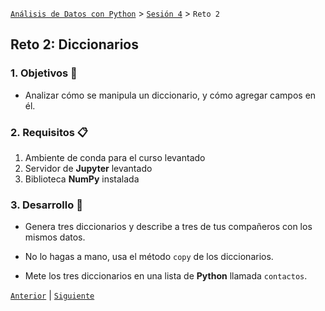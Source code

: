 [`Análisis de Datos con Python`](../../README.md) > [`Sesión 4`](../README.md) > `Reto 2`

## Reto 2: Diccionarios

### 1. Objetivos :dart:

- Analizar cómo se manipula un diccionario, y cómo agregar campos en él.

### 2. Requisitos :clipboard:

1. Ambiente de conda para el curso levantado
1. Servidor de __Jupyter__ levantado
1. Biblioteca __NumPy__ instalada

### 3. Desarrollo :rocket:

- Genera tres diccionarios y describe a tres de tus compañeros con los mismos datos.

- No lo hagas a mano, usa el método `copy` de los diccionarios.

- Mete los tres diccionarios en una lista de __Python__ llamada `contactos`.

[`Anterior`](../reto01/README.md) | [`Siguiente`](../README.md#insmanipulación-de-archivos-jsonins)
